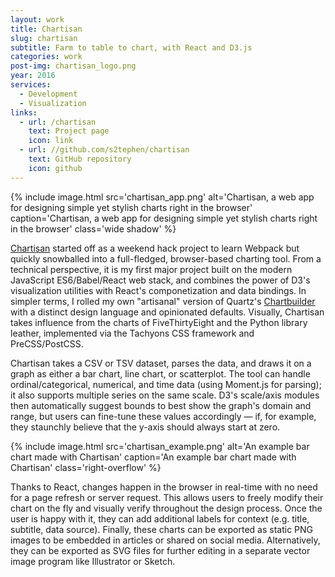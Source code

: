 ```yaml
---
layout: work
title: Chartisan
slug: chartisan
subtitle: Farm to table to chart, with React and D3.js
categories: work
post-img: chartisan_logo.png
year: 2016
services:
  - Development
  - Visualization
links:
  - url: /chartisan
    text: Project page
    icon: link
  - url: //github.com/s2tephen/chartisan
    text: GitHub repository
    icon: github
---
```


{% include image.html src='chartisan_app.png' alt='Chartisan, a web app for designing simple yet stylish charts right in the browser' caption='Chartisan, a web app for designing simple yet stylish charts right in the browser' class='wide shadow' %}

[Chartisan](//stephensuen.com/chartisan) started off as a weekend hack project to learn Webpack but quickly snowballed into a full-fledged, browser-based charting tool. From a technical perspective, it is my first major project built on the modern JavaScript ES6/Babel/React web stack, and combines the power of D3's visualization utilities with React's componetization and data bindings. In simpler terms, I rolled my own "artisanal" version of Quartz's [Chartbuilder](//quartz.github.io/Chartbuilder) with a distinct design language and opinionated defaults. Visually, Chartisan takes influence from the charts of FiveThirtyEight and the Python library leather, implemented via the Tachyons CSS framework and PreCSS/PostCSS.

Chartisan takes a CSV or TSV dataset, parses the data, and draws it on a graph as either a bar chart, line chart, or scatterplot. The tool can handle ordinal/categorical, numerical, and time data (using Moment.js for parsing); it also supports multiple series on the same scale. D3's scale/axis modules then automatically suggest bounds to best show the graph's domain and range, but users can fine-tune these values accordingly — if, for example, they staunchly believe that the y-axis should always start at zero.

{% include image.html src='chartisan_example.png' alt='An example bar chart made with Chartisan' caption='An example bar chart made with Chartisan' class='right-overflow' %}

Thanks to React, changes happen in the browser in real-time with no need for a page refresh or server request. This allows users to freely modify their chart on the fly and visually verify throughout the design process. Once the user is happy with it, they can add additional labels for context (e.g. title, subtitle, data source). Finally, these charts can be exported as static PNG images to be embedded in articles or shared on social media. Alternatively, they can be exported as SVG files for further editing in a separate vector image program like Illustrator or Sketch.